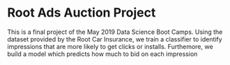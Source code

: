 # Root Ads Auction Project

This is a final project of the May 2019 Data Science Boot Camps. Using the dataset provided by the Root Car Insurance, 
we train a classifier to identify impressions that are more likely to get clicks or installs. Furthemore, we build a model 
which predicts how much to bid on each impression
